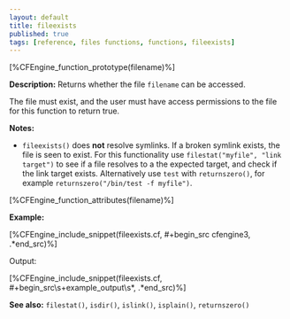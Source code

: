 ```yaml
---
layout: default
title: fileexists
published: true
tags: [reference, files functions, functions, fileexists]
---
```


[%CFEngine_function_prototype(filename)%]

**Description:** Returns whether the file `filename` can be accessed.

The file must exist, and the user must have access permissions to the file for
this function to return true.

**Notes:**

- `fileexists()` does **not** resolve symlinks. If a broken symlink exists, the
  file is seen to exist. For this functionality use `filestat("myfile", "link target")`
  to see if a file resolves to a the expected target, and check if the
  link target exists. Alternatively use `test` with `returnszero()`, for example
  `returnszero("/bin/test -f myfile")`.

[%CFEngine_function_attributes(filename)%]

**Example:**

[%CFEngine_include_snippet(fileexists.cf, #\+begin_src cfengine3, .*end_src)%]

Output:

[%CFEngine_include_snippet(fileexists.cf, #\+begin_src\s+example_output\s*, .*end_src)%]

**See also:** `filestat()`, `isdir()`, `islink()`, `isplain()`, `returnszero()`
